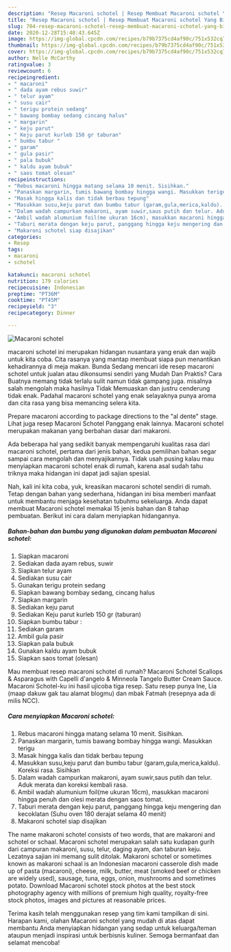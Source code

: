 ```yaml
---
description: "Resep Macaroni schotel | Resep Membuat Macaroni schotel Yang Bisa Manjain Lidah"
title: "Resep Macaroni schotel | Resep Membuat Macaroni schotel Yang Bisa Manjain Lidah"
slug: 704-resep-macaroni-schotel-resep-membuat-macaroni-schotel-yang-bisa-manjain-lidah
date: 2020-12-28T15:48:43.645Z
image: https://img-global.cpcdn.com/recipes/b79b7375cd4af90c/751x532cq70/macaroni-schotel-foto-resep-utama.jpg
thumbnail: https://img-global.cpcdn.com/recipes/b79b7375cd4af90c/751x532cq70/macaroni-schotel-foto-resep-utama.jpg
cover: https://img-global.cpcdn.com/recipes/b79b7375cd4af90c/751x532cq70/macaroni-schotel-foto-resep-utama.jpg
author: Nelle McCarthy
ratingvalue: 3
reviewcount: 6
recipeingredient:
- " macaroni"
- " dada ayam rebus suwir"
- " telur ayam"
- " susu cair"
- " terigu protein sedang"
- " bawang bombay sedang cincang halus"
- " margarin"
- " keju parut"
- " Keju parut kurleb 150 gr taburan"
- " bumbu tabur "
- " garam"
- " gula pasir"
- " pala bubuk"
- " kaldu ayam bubuk"
- " saos tomat olesan"
recipeinstructions:
- "Rebus macaroni hingga matang selama 10 menit. Sisihkan."
- "Panaskan margarin, tumis bawang bombay hingga wangi. Masukkan terigu"
- "Masak hingga kalis dan tidak berbau tepung"
- "Masukkan susu,keju parut dan bumbu tabur (garam,gula,merica,kaldu). Koreksi rasa. Sisihkan"
- "Dalam wadah campurkan makaroni, ayam suwir,saus putih dan telur. Aduk merata dan koreksi kembali rasa."
- "Ambil wadah alumunium foil(me ukuran 16cm), masukkan macaroni hingga penuh dan olesi merata dengan saos tomat."
- "Taburi merata dengan keju parut, panggang hingga keju mengering dan kecoklatan (Suhu oven 180 derajat selama 40 menit)"
- "Makaroni schotel siap disajikan"
categories:
- Resep
tags:
- macaroni
- schotel

katakunci: macaroni schotel 
nutrition: 179 calories
recipecuisine: Indonesian
preptime: "PT36M"
cooktime: "PT45M"
recipeyield: "3"
recipecategory: Dinner

---
```



![Macaroni schotel](https://img-global.cpcdn.com/recipes/b79b7375cd4af90c/751x532cq70/macaroni-schotel-foto-resep-utama.jpg)


macaroni schotel ini merupakan hidangan nusantara yang enak dan wajib untuk kita coba. Cita rasanya yang mantap membuat siapa pun menantikan kehadirannya di meja makan.
Bunda Sedang mencari ide resep macaroni schotel untuk jualan atau dikonsumsi sendiri yang Mudah Dan Praktis? Cara Buatnya memang tidak terlalu sulit namun tidak gampang juga. misalnya salah mengolah maka hasilnya Tidak Memuaskan dan justru cenderung tidak enak. Padahal macaroni schotel yang enak selayaknya punya aroma dan cita rasa yang bisa memancing selera kita.

Prepare macaroni according to package directions to the &#34;al dente&#34; stage. Lihat juga resep Macaroni Schotel Panggang enak lainnya. Macaroni schotel merupakan makanan yang berbahan dasar dari makaroni.

Ada beberapa hal yang sedikit banyak mempengaruhi kualitas rasa dari macaroni schotel, pertama dari jenis bahan, kedua pemilihan bahan segar sampai cara mengolah dan menyajikannya. Tidak usah pusing kalau mau menyiapkan macaroni schotel enak di rumah, karena asal sudah tahu triknya maka hidangan ini dapat jadi sajian spesial.


Nah, kali ini kita coba, yuk, kreasikan macaroni schotel sendiri di rumah. Tetap dengan bahan yang sederhana, hidangan ini bisa memberi manfaat untuk membantu menjaga kesehatan tubuhmu sekeluarga. Anda dapat membuat Macaroni schotel memakai 15 jenis bahan dan 8 tahap pembuatan. Berikut ini cara dalam menyiapkan hidangannya.

<!--inarticleads1-->

##### Bahan-bahan dan bumbu yang digunakan dalam pembuatan Macaroni schotel:

1. Siapkan  macaroni
1. Sediakan  dada ayam rebus, suwir
1. Siapkan  telur ayam
1. Sediakan  susu cair
1. Gunakan  terigu protein sedang
1. Siapkan  bawang bombay sedang, cincang halus
1. Siapkan  margarin
1. Sediakan  keju parut
1. Sediakan  Keju parut kurleb 150 gr (taburan)
1. Siapkan  bumbu tabur :
1. Sediakan  garam
1. Ambil  gula pasir
1. Siapkan  pala bubuk
1. Gunakan  kaldu ayam bubuk
1. Siapkan  saos tomat (olesan)


Mau membuat resep macaroni schotel di rumah? Macaroni Schotel Scallops &amp; Asparagus with Capelli d&#39;angelo &amp; Minneola Tangelo Butter Cream Sauce. Macaroni Schotel-ku ini hasil ujicoba tiga resep. Satu resep punya Ine, Lia (maap dakuw gak tau alamat blogmu) dan mbak Fatmah (resepnya ada di milis NCC). 

<!--inarticleads2-->

##### Cara menyiapkan Macaroni schotel:

1. Rebus macaroni hingga matang selama 10 menit. Sisihkan.
1. Panaskan margarin, tumis bawang bombay hingga wangi. Masukkan terigu
1. Masak hingga kalis dan tidak berbau tepung
1. Masukkan susu,keju parut dan bumbu tabur (garam,gula,merica,kaldu). Koreksi rasa. Sisihkan
1. Dalam wadah campurkan makaroni, ayam suwir,saus putih dan telur. Aduk merata dan koreksi kembali rasa.
1. Ambil wadah alumunium foil(me ukuran 16cm), masukkan macaroni hingga penuh dan olesi merata dengan saos tomat.
1. Taburi merata dengan keju parut, panggang hingga keju mengering dan kecoklatan (Suhu oven 180 derajat selama 40 menit)
1. Makaroni schotel siap disajikan


The name makaroni schotel consists of two words, that are makaroni and schotel or schaal. Macaroni schotel merupakan salah satu kudapan gurih dari campuran makaroni, susu, telur, daging ayam, dan taburan keju. Lezatnya sajian ini memang sulit ditolak. Makaroni schotel or sometimes known as makaroni schaal is an Indonesian macaroni casserole dish made up of pasta (macaroni), cheese, milk, butter, meat (smoked beef or chicken are widely used), sausage, tuna, eggs, onion, mushrooms and sometimes potato. Download Macaroni schotel stock photos at the best stock photography agency with millions of premium high quality, royalty-free stock photos, images and pictures at reasonable prices. 

Terima kasih telah menggunakan resep yang tim kami tampilkan di sini. Harapan kami, olahan Macaroni schotel yang mudah di atas dapat membantu Anda menyiapkan hidangan yang sedap untuk keluarga/teman ataupun menjadi inspirasi untuk berbisnis kuliner. Semoga bermanfaat dan selamat mencoba!

